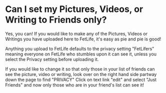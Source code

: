 # Can I set my Pictures, Videos, or Writing to Friends only?

Yes, you can! If you would like to make any of the Pictures, Videos or Writings you have uploaded here to FetLife, it's easy as pie and pie is good!

Anything you upload to FetLife defaults to the privacy setting "FetLifers" meaning everyone on FetLife who stumbles upon it can see it, unless you select the Privacy setting before uploading it.

If you would like to change it so that only those in your list of friends can see the picture, video or writing, look over on the right hand side partway down the page to find "PRIVACY" Click on text link "edit" and select "Just Friends" and now only those who are in your friend's list can see it!
